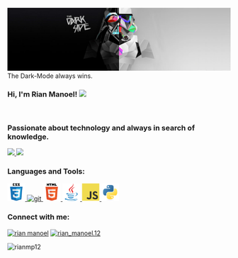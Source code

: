 ![](https://github.com/Dineshkarthik/Dineshkarthik/blob/master/assets/cover.jpg)
The Dark-Mode always wins.
<br/>
### Hi, I'm Rian Manoel! <img src="https://raw.githubusercontent.com/MartinHeinz/MartinHeinz/master/wave.gif" width="30px"> 
<br>

### Passionate about technology and always in search of knowledge.


<div>
  <a href="https://github.com/rianmp12/convoychat">
    <img height=180 src="https://github-readme-stats.vercel.app/api?username=rianmp12&show_icons=true&theme=tokyonight" />
  </a>
  <a href="https://github.com/rianmp12/github-readme-stats">
    <img height=180 src="https://github-readme-stats.vercel.app/api/top-langs/?username=rianmp12&layout=compact&theme=tokyonight" />
  </a>
</div>



<h3 align="left">Languages and Tools:</h3>
<p align="left"> <a href="https://www.w3schools.com/css/" target="_blank"> <img src="https://raw.githubusercontent.com/devicons/devicon/master/icons/css3/css3-original-wordmark.svg" alt="css3" width="40" height="40"/> </a> <a href="https://git-scm.com/" target="_blank"> <img src="https://www.vectorlogo.zone/logos/git-scm/git-scm-icon.svg" alt="git" width="40" height="40"/> </a> <a href="https://www.w3.org/html/" target="_blank"> <img src="https://raw.githubusercontent.com/devicons/devicon/master/icons/html5/html5-original-wordmark.svg" alt="html5" width="40" height="40"/> </a> <a href="https://www.java.com" target="_blank"> <img src="https://raw.githubusercontent.com/devicons/devicon/master/icons/java/java-original.svg" alt="java" width="40" height="40"/> </a> <a href="https://developer.mozilla.org/en-US/docs/Web/JavaScript" target="_blank"> <img src="https://raw.githubusercontent.com/devicons/devicon/master/icons/javascript/javascript-original.svg" alt="javascript" width="40" height="40"/> </a> <a href="https://www.python.org" target="_blank"> <img src="https://raw.githubusercontent.com/devicons/devicon/master/icons/python/python-original.svg" alt="python" width="40" height="40"/> </a> </p>

<h3 align="left">Connect with me:</h3>
<p align="left">
<a href="https://linkedin.com/in/rian manoel" target="blank"><img align="center" src="https://raw.githubusercontent.com/rahuldkjain/github-profile-readme-generator/master/src/images/icons/Social/linked-in-alt.svg" alt="rian manoel" height="30" width="40" /></a>
<a href="https://instagram.com/rian_manoel.12" target="blank"><img align="center" src="https://raw.githubusercontent.com/rahuldkjain/github-profile-readme-generator/master/src/images/icons/Social/instagram.svg" alt="rian_manoel.12" height="30" width="40" /></a>
</p>

<p align="left"> <img src="https://komarev.com/ghpvc/?username=rianmp12&label=Profile%20views&color=0e75b6&style=flat" alt="rianmp12" /> </p>
